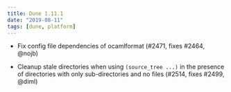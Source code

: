 ```yaml
---
title: Dune 1.11.1
date: "2019-08-11"
tags: [dune, platform]
---
```


- Fix config file dependencies of ocamlformat (#2471, fixes #2464,
  @nojb)

- Cleanup stale directories when using `(source_tree ...)` in the
  presence of directories with only sub-directories and no files
  (#2514, fixes #2499, @diml)